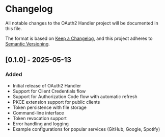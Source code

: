 # Changelog

All notable changes to the OAuth2 Handler project will be documented in this file.

The format is based on [Keep a Changelog](https://keepachangelog.com/en/1.0.0/),
and this project adheres to [Semantic Versioning](https://semver.org/spec/v2.0.0.html).

## [0.1.0] - 2025-05-13

### Added
- Initial release of OAuth2 Handler
- Support for Client Credentials flow
- Support for Authorization Code flow with automatic refresh
- PKCE extension support for public clients
- Token persistence with file storage
- Command-line interface
- Token revocation support
- Error handling and logging
- Example configurations for popular services (GitHub, Google, Spotify)
